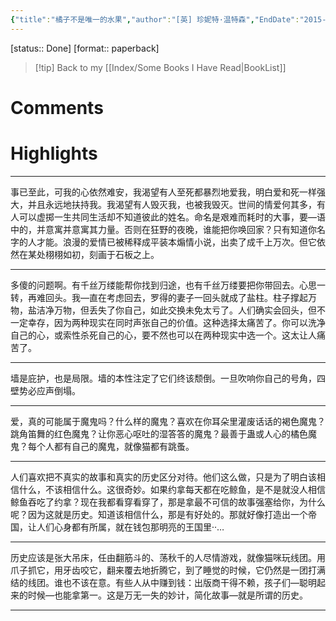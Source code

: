 ```yaml
---
{"title":"橘子不是唯一的水果","author":"[英] 珍妮特·温特森","EndDate":"2015-02-24","publisher":"新星出版社","dg-publish":true,"permalink":"/BookNotes/橘子不是唯一的水果/","dgPassFrontmatter":true,"noteIcon":""}
---
```


[status:: Done]
[format:: paperback]

>[!tip] Back to my [[Index/Some Books I Have Read\|BookList]]

# Comments

# Highlights

---
事已至此，可我的心依然难安，我渴望有人至死都暴烈地爱我，明白爱和死一样强大，并且永远地扶持我。我渴望有人毁灭我，也被我毁灭。世间的情爱何其多，有人可以虚掷一生共同生活却不知道彼此的姓名。命名是艰难而耗时的大事，要—语中的，并意寓并意寓其力量。否则在狂野的夜晚，谁能把你唤回家？只有知道你名字的人才能。浪漫的爱情已被稀释成平装本煽情小说，出卖了成千上万次。但它依然在某处栩栩如初，刻画于石板之上。

---
多傻的问题啊。有千丝万缕能帮你找到归途，也有千丝万缕要把你带回去。心思一转，再难回头。我—直在考虑回去，罗得的妻子一回头就成了盐柱。柱子撑起万物，盐洁净万物，但丢失了你自己，如此交换未免太亏了。人们确实会回头，但不一定幸存，因为两种现实在同时声张自己的价值。这种选择太痛苦了。你可以洗净自己的心，或索性杀死自己的心，要不然也可以在两种现实中选一个。这太让人痛苦了。

---
墙是庇护，也是局限。墙的本性注定了它们终该颓倒。一旦吹响你自己的号角，四壁势必应声倒塌。

----
爱，真的可能属于魔鬼吗？什么样的魔鬼？喜欢在你耳朵里灌废话话的褐色魔鬼？跳角笛舞的红色魔鬼？让你恶心呕吐的湿答答的魔鬼？最善于蛊或人心的橘色魔鬼？每个人都有自己的魔鬼，就像猫都有跳蚤。

---
人们喜欢把不真实的故事和真实的历史区分对待。他们这么做，只是为了明白该相信什么，不该相信什么。这很奇妙。如果约拿每天都在吃鲸鱼，是不是就没人相信鲸鱼吞吃了约拿？现在我都看穿看穿了，那是拿最不可信的故事强塞给你，为什么呢？因为这就是历史。知道该相信什么，那是有好处的。那就好像打造出一个帝国，让人们心身都有所属，就在钱包那明亮的王国里··…

----
历史应该是张大吊床，任由翻筋斗的、荡秋千的人尽情游戏，就像猫咪玩线团。用爪子抓它，用牙齿咬它，翻来覆去地折腾它，到了睡觉的时候，它仍然是一团打满结的线团。谁也不该在意。有些人从中赚到钱：出版商干得不赖，孩子们—聪明起来的时候—也能拿第一。这是万无一失的妙计，简化故事—就是所谓的历史。

---